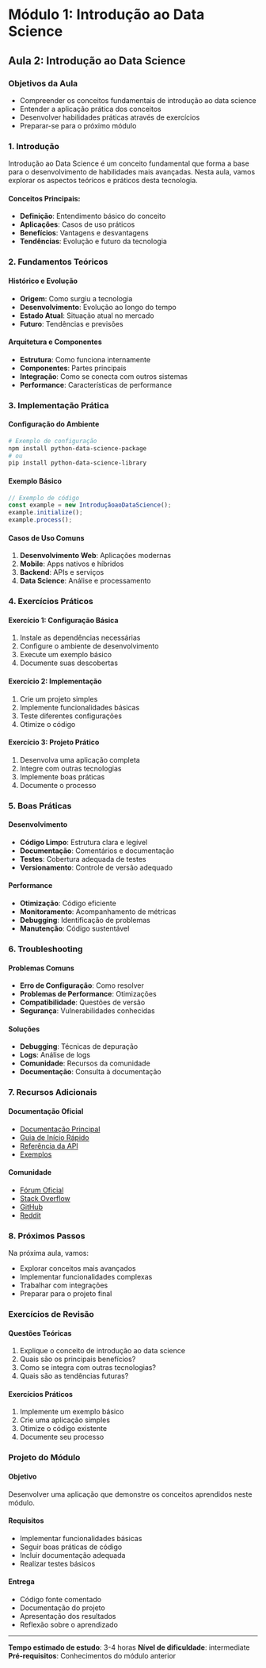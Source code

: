 # Módulo 1: Introdução ao Data Science
## Aula 2: Introdução ao Data Science

### Objetivos da Aula
- Compreender os conceitos fundamentais de introdução ao data science
- Entender a aplicação prática dos conceitos
- Desenvolver habilidades práticas através de exercícios
- Preparar-se para o próximo módulo

### 1. Introdução

Introdução ao Data Science é um conceito fundamental que forma a base para o desenvolvimento de habilidades mais avançadas. Nesta aula, vamos explorar os aspectos teóricos e práticos desta tecnologia.

#### Conceitos Principais:
- **Definição**: Entendimento básico do conceito
- **Aplicações**: Casos de uso práticos
- **Benefícios**: Vantagens e desvantagens
- **Tendências**: Evolução e futuro da tecnologia

### 2. Fundamentos Teóricos

#### Histórico e Evolução
- **Origem**: Como surgiu a tecnologia
- **Desenvolvimento**: Evolução ao longo do tempo
- **Estado Atual**: Situação atual no mercado
- **Futuro**: Tendências e previsões

#### Arquitetura e Componentes
- **Estrutura**: Como funciona internamente
- **Componentes**: Partes principais
- **Integração**: Como se conecta com outros sistemas
- **Performance**: Características de performance

### 3. Implementação Prática

#### Configuração do Ambiente
```bash
# Exemplo de configuração
npm install python-data-science-package
# ou
pip install python-data-science-library
```

#### Exemplo Básico
```javascript
// Exemplo de código
const example = new IntroduçãoaoDataScience();
example.initialize();
example.process();
```

#### Casos de Uso Comuns
1. **Desenvolvimento Web**: Aplicações modernas
2. **Mobile**: Apps nativos e híbridos
3. **Backend**: APIs e serviços
4. **Data Science**: Análise e processamento

### 4. Exercícios Práticos

#### Exercício 1: Configuração Básica
1. Instale as dependências necessárias
2. Configure o ambiente de desenvolvimento
3. Execute um exemplo básico
4. Documente suas descobertas

#### Exercício 2: Implementação
1. Crie um projeto simples
2. Implemente funcionalidades básicas
3. Teste diferentes configurações
4. Otimize o código

#### Exercício 3: Projeto Prático
1. Desenvolva uma aplicação completa
2. Integre com outras tecnologias
3. Implemente boas práticas
4. Documente o processo

### 5. Boas Práticas

#### Desenvolvimento
- **Código Limpo**: Estrutura clara e legível
- **Documentação**: Comentários e documentação
- **Testes**: Cobertura adequada de testes
- **Versionamento**: Controle de versão adequado

#### Performance
- **Otimização**: Código eficiente
- **Monitoramento**: Acompanhamento de métricas
- **Debugging**: Identificação de problemas
- **Manutenção**: Código sustentável

### 6. Troubleshooting

#### Problemas Comuns
- **Erro de Configuração**: Como resolver
- **Problemas de Performance**: Otimizações
- **Compatibilidade**: Questões de versão
- **Segurança**: Vulnerabilidades conhecidas

#### Soluções
- **Debugging**: Técnicas de depuração
- **Logs**: Análise de logs
- **Comunidade**: Recursos da comunidade
- **Documentação**: Consulta à documentação

### 7. Recursos Adicionais

#### Documentação Oficial
- [Documentação Principal](https://docs.example.com)
- [Guia de Início Rápido](https://docs.example.com/quickstart)
- [Referência da API](https://docs.example.com/api)
- [Exemplos](https://docs.example.com/examples)

#### Comunidade
- [Fórum Oficial](https://forum.example.com)
- [Stack Overflow](https://stackoverflow.com/tags/python-data-science)
- [GitHub](https://github.com/python-data-science)
- [Reddit](https://reddit.com/r/python-data-science)

### 8. Próximos Passos

Na próxima aula, vamos:
- Explorar conceitos mais avançados
- Implementar funcionalidades complexas
- Trabalhar com integrações
- Preparar para o projeto final

### Exercícios de Revisão

#### Questões Teóricas
1. Explique o conceito de introdução ao data science
2. Quais são os principais benefícios?
3. Como se integra com outras tecnologias?
4. Quais são as tendências futuras?

#### Exercícios Práticos
1. Implemente um exemplo básico
2. Crie uma aplicação simples
3. Otimize o código existente
4. Documente seu processo

### Projeto do Módulo

#### Objetivo
Desenvolver uma aplicação que demonstre os conceitos aprendidos neste módulo.

#### Requisitos
- Implementar funcionalidades básicas
- Seguir boas práticas de código
- Incluir documentação adequada
- Realizar testes básicos

#### Entrega
- Código fonte comentado
- Documentação do projeto
- Apresentação dos resultados
- Reflexão sobre o aprendizado

---

**Tempo estimado de estudo**: 3-4 horas
**Nível de dificuldade**: intermediate
**Pré-requisitos**: Conhecimentos do módulo anterior
